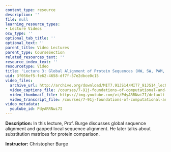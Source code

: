 ```yaml
---
content_type: resource
description: ''
file: null
learning_resource_types:
- Lecture Videos
ocw_type: ''
optional_tab_title: ''
optional_text: ''
parent_title: Video Lectures
parent_type: CourseSection
related_resources_text: ''
resource_index_text: ''
resourcetype: Video
title: 'Lecture 3: Global Alignment of Protein Sequences (NW, SW, PAM, BLOSUM)'
uid: 3f056ef5-fe62-4658-df7f-57e2dbce0c15
video_files:
  archive_url: http://archive.org/download/MIT7.91JS14/MIT7_91JS14_lec03_300k.mp4
  video_captions_file: /courses/7-91j-foundations-of-computational-and-systems-biology-spring-2014/1efcd73d2deb563d8ed38d89b5486f76_PdyARRNwi7I.vtt
  video_thumbnail_file: https://img.youtube.com/vi/PdyARRNwi7I/default.jpg
  video_transcript_file: /courses/7-91j-foundations-of-computational-and-systems-biology-spring-2014/7670305271aa420379b5a5585cadf087_PdyARRNwi7I.pdf
video_metadata:
  youtube_id: PdyARRNwi7I
---
```


**Description:** In this lecture, Prof. Burge discusses global sequence alignment and gapped local sequence alignment. He later talks about substitution matrices for protein comparison.

**Instructor:** Christopher Burge